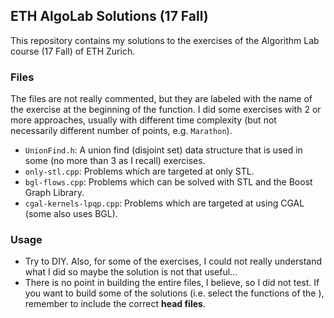 ## ETH AlgoLab Solutions (17 Fall)

This repository contains my solutions to the exercises of the Algorithm Lab course (17 Fall) of ETH Zurich.

### Files

The files are not really commented, but they are labeled with the name of the exercise at the beginning of the function. I did some exercises with 2 or more approaches, usually with different time complexity (but not necessarily different number of points, e.g. `Marathon`). 

* `UnionFind.h`: A union find (disjoint set) data structure that is used in some (no more than 3 as I recall) exercises.
* `only-stl.cpp`: Problems which are targeted at only STL. 
* `bgl-flows.cpp`: Problems which can be solved with STL and the Boost Graph Library.
* `cgal-kernels-lpqp.cpp`: Problems which are targeted at using CGAL (some also uses BGL).

### Usage

* Try to DIY. Also, for some of the exercises, I could not really understand what I did so maybe the solution is not that useful... 
* There is no point in building the entire files, I believe, so I did not test. If you want to build some of the solutions (i.e. select the functions of the ), remember to include the correct **head files**. 